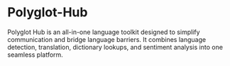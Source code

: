 # Polyglot-Hub
Polyglot Hub is an all-in-one language toolkit designed to simplify communication and bridge language barriers. It combines language detection, translation, dictionary lookups, and sentiment analysis into one seamless platform.
